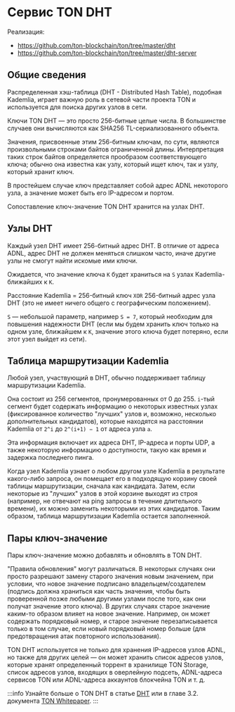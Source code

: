 # Сервис TON DHT

Реализация:

- https://github.com/ton-blockchain/ton/tree/master/dht
- https://github.com/ton-blockchain/ton/tree/master/dht-server

## Общие сведения

Распределенная хэш-таблица (DHT - Distributed Hash Table), подобная Kademlia, играет важную роль в сетевой части проекта TON и используется для поиска других узлов в сети.

Ключи TON DHT — это просто 256-битные целые числа. В большинстве случаев они вычисляются как SHA256 TL-сериализованного объекта.

Значения, присвоенные этим 256-битным ключам, по сути, являются произвольными строками байтов ограниченной длины. Интерпретация
таких строк байтов определяется прообразом соответствующего ключа; обычно она известна как узлу, который ищет ключ, так и узлу,
который хранит ключ.

В простейшем случае ключ представляет собой адрес ADNL некоторого узла, а значение может быть его IP-адресом и портом.

Сопоставление ключ-значение TON DHT хранится на узлах DHT.

## Узлы DHT

Каждый узел DHT имеет 256-битный адрес DHT. В отличие от адреса ADNL, адрес DHT не должен меняться слишком часто, иначе другие узлы не смогут найти искомые ими ключи.

Ожидается, что значение ключа `K` будет храниться на `S` узлах Kademlia-ближайших к `K`.

Расстояние Kademlia = 256-битный ключ `XOR` 256-битный адрес узла DHT (это не имеет ничего общего с географическим положением).

`S` — небольшой параметр, например `S = 7`, который необходим для повышения надежности
DHT (если мы будем хранить ключ только на одном узле, ближайшем к `K`,
значение этого ключа будет потеряно, если этот узел выйдет из сети).

## Таблица маршрутизации Kademlia

Любой узел, участвующий в DHT, обычно поддерживает таблицу маршрутизации Kademlia.

Она состоит из 256 сегментов, пронумерованных от 0 до 255. `i`-тый
сегмент будет содержать информацию о некоторых известных узлах (фиксированное количество
"лучших" узлов и, возможно, несколько дополнительных кандидатов), которые находятся на расстоянии Kademlia от `2^i` до `2^(i+1) − 1` от адреса узла `a`.

Эта информация включает их адреса DHT, IP-адреса и порты UDP, а также некоторую информацию о доступности, такую ​​как время и задержка последнего пинга.

Когда узел Kademlia узнает о любом другом узле Kademlia в результате
какого-либо запроса, он помещает его в подходящую корзину своей таблицы маршрутизации,
сначала
как кандидата. Затем, если некоторые из "лучших" узлов в этой корзине выходят из строя (например,
не отвечают на ping запросы в течение длительного времени), их можно заменить некоторыми
из этих кандидатов. Таким образом, таблица маршрутизации Kademlia остается заполненной.

## Пары ключ-значение

Пары ключ-значение можно добавлять и обновлять в TON DHT.

"Правила обновления" могут различаться. В некоторых случаях они просто
разрешают замену старого значения новым значением, при условии, что новое значение
подписано владельцем/создателем (подпись должна храниться как часть значения, чтобы быть проверенной позже любыми другими узлами после того, как они получат значение этого ключа).
В других случаях старое значение каким-то образом влияет на новое значение. Например, он
может содержать порядковый номер, и старое значение перезаписывается только в том случае, если
новый порядковый номер больше (для предотвращения атак повторного использования).

TON DHT используется не только для хранения IP-адресов узлов ADNL, но также для других целей — он может хранить список адресов узлов, которые хранят определенный торрент в хранилище TON Storage, список адресов узлов, входящих в оверлейную подсеть, ADNL-адреса сервисов TON или ADNL-адреса аккаунтов блокчейна TON и т. д.

:::info
Узнайте больше о TON DHT в статье [DHT](/v3/documentation/network/protocols/dht/dht-deep-dive) или в главе 3.2. документа [TON Whitepaper](https://docs.ton.org/ton.pdf).
:::